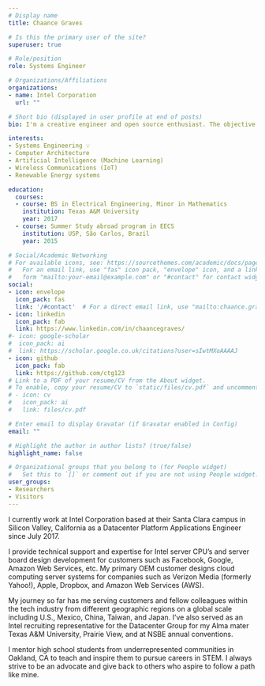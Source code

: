 ```yaml
---
# Display name
title: Chaance Graves

# Is this the primary user of the site?
superuser: true

# Role/position
role: Systems Engineer

# Organizations/Affiliations
organizations:
- name: Intel Corporation
  url: ""

# Short bio (displayed in user profile at end of posts)
bio: I'm a creative engineer and open source enthusiast. The objective of my portfolio/blog is to inspire all things involved in STEAM.

interests:
- Systems Engineering 💡
- Computer Architecture
- Artificial Intelligence (Machine Learning)
- Wireless Communications (IoT)
- Renewable Energy systems

education:
  courses:
  - course: BS in Electrical Engineering, Minor in Mathematics
    institution: Texas A&M University
    year: 2017
  - course: Summer Study abroad program in EECS
    institution: USP, São Carlos, Brazil
    year: 2015

# Social/Academic Networking
# For available icons, see: https://sourcethemes.com/academic/docs/page-builder/#icons
#   For an email link, use "fas" icon pack, "envelope" icon, and a link in the
#   form "mailto:your-email@example.com" or "#contact" for contact widget.
social:
- icon: envelope
  icon_pack: fas
  link: '/#contact'  # For a direct email link, use "mailto:chaance.graves@ctginnovations.io".
- icon: linkedin
  icon_pack: fab
  link: https://www.linkedin.com/in/chaancegraves/
#- icon: google-scholar
#  icon_pack: ai
#  link: https://scholar.google.co.uk/citations?user=sIwtMXoAAAAJ
- icon: github
  icon_pack: fab
  link: https://github.com/ctg123
# Link to a PDF of your resume/CV from the About widget.
# To enable, copy your resume/CV to `static/files/cv.pdf` and uncomment the lines below.
# - icon: cv
#   icon_pack: ai
#   link: files/cv.pdf

# Enter email to display Gravatar (if Gravatar enabled in Config)
email: ""

# Highlight the author in author lists? (true/false)
highlight_name: false

# Organizational groups that you belong to (for People widget)
#   Set this to `[]` or comment out if you are not using People widget.
user_groups:
- Researchers
- Visitors
---
```


I currently work at Intel Corporation based at their Santa Clara campus in Silicon Valley, California as a Datacenter Platform Applications Engineer since July 2017.

I provide technical support and expertise for Intel server CPU’s and server board design development for customers such as Facebook, Google, Amazon Web Services, etc. My primary OEM customer designs cloud computing server systems for companies such as Verizon Media (formerly Yahoo!), Apple, Dropbox, and Amazon Web Services (AWS).

My journey so far has me serving customers and fellow colleagues within the tech industry from different geographic regions on a global scale including U.S., Mexico, China, Taiwan, and Japan. I’ve also served as an Intel recruiting representative for the Datacenter Group for my Alma mater Texas A&M University, Prairie View, and at NSBE annual conventions.

I mentor high school students from underrepresented communities in Oakland, CA to teach and inspire them to pursue careers in STEM. I always strive to be an advocate and give back to others who aspire to follow a path like mine.

